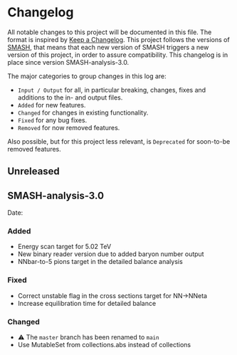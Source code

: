 # Changelog


All notable changes to this project will be documented in this file. The format is inspired by [Keep a Changelog](https://keepachangelog.com/en/1.0.0/). This project follows the versions of [SMASH](https://github.com/smash-transport/smash), that means that each new version of SMASH triggers a new version of this project, in order to assure compatibility.
This changelog is in place since version SMASH-analysis-3.0.

The major categories to group changes in this log are:

* `Input / Output` for all, in particular breaking, changes, fixes and additions to the in- and output files.
* `Added` for new features.
* `Changed` for changes in existing functionality.
* `Fixed` for any bug fixes.
* `Removed` for now removed features.

Also possible, but for this project less relevant, is `Deprecated` for soon-to-be removed features.


## Unreleased

## SMASH-analysis-3.0
Date:

### Added
* Energy scan target for 5.02 TeV
* New binary reader version due to added baryon number output
* NNbar-to-5 pions target in the detailed balance analysis

### Fixed
* Correct unstable flag in the cross sections target for NN->NNeta
* Increase equilibration time for detailed balance

### Changed
* ⚠️ The `master` branch has been renamed to `main`
* Use MutableSet from collections.abs instead of collections
